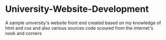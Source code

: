 # University-Website-Development
A sample university's website front end created based on my knowledge of html and css and also various sources code scoured from the internet's nook and corners


